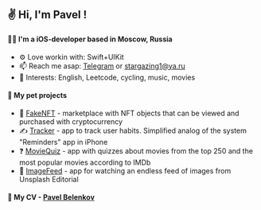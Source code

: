 ## ✌️ Hi, I'm Pavel !

#### 🧑‍💻 I'm a iOS-developer based in Moscow, Russia

- ⚙️ Love workin with: Swift+UIKit
- 📫 Reach me asap: <a href="https://t.me/paulkow/">Telegram</a> or [stargazing1@ya.ru](mailto:stargazing1@ya.ru)
- 🌱 Interests: English, Leetcode, cycling, music, movies

#### 🫶 My pet projects

- 🛒 [FakeNFT](https://github.com/pavelbelenkow/iOS-FakeNFT/tree/develop) - marketplace with NFT objects that can be viewed and purchased with cryptocurrency
- ✍️ [Tracker](https://github.com/pavelbelenkow/Tracker) - app to track user habits. Simplified analog of the system "Reminders" app in iPhone
- ❓ [MovieQuiz](https://github.com/pavelbelenkow/MovieQuiz-ios) - app with quizzes about movies from the top 250 and the most popular movies according to IMDb
- 📸 [ImageFeed](https://github.com/pavelbelenkow/ImageFeed) - app for watching an endless feed of images from Unsplash Editorial

#### 🔖 My CV - [Pavel Belenkov](https://pavelbelenkow.notion.site/Pavel-Belenkov-3282315ae4274f468460d69d72551a74?pvs=4)
